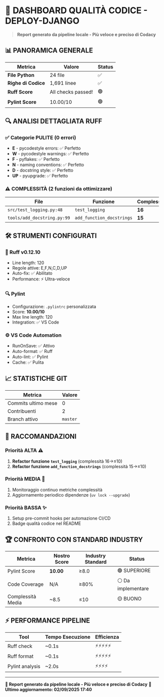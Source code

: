 # 🎯 DASHBOARD QUALITÀ CODICE - DEPLOY-DJANGO

> **Report generato da pipeline locale - Più veloce e preciso di Codacy**

## 📊 PANORAMICA GENERALE

| Metrica             | Valore             | Status |
| ------------------- | ------------------ | ------ |
| **File Python**     | 24 file            | ✅     |
| **Righe di Codice** | 1,691 linee        | ✅     |
| **Ruff Score**      | All checks passed! | 🟢     |
| **Pylint Score**    | 10.00/10           | 🟢     |

## 🔍 ANALISI DETTAGLIATA RUFF

### ✅ Categorie PULITE (0 errori)

- **E** - pycodestyle errors: ✅ Perfetto
- **W** - pycodestyle warnings: ✅ Perfetto
- **F** - pyflakes: ✅ Perfetto
- **N** - naming conventions: ✅ Perfetto
- **D** - docstring style: ✅ Perfetto
- **UP** - pyupgrade: ✅ Perfetto

### ⚠️ COMPLESSITÀ (2 funzioni da ottimizzare)

| File                        | Funzione                  | Complessità | Limite |
| --------------------------- | ------------------------- | ----------- | ------ |
| `src/test_logging.py:48`    | `test_logging`            | **16**      | 10     |
| `tools/add_docstring.py:99` | `add_function_docstrings` | **15**      | 10     |

## 🛠️ STRUMENTI CONFIGURATI

### 🚀 Ruff v0.12.10

- Line length: 120
- Regole attive: E,F,N,C,D,UP
- Auto-fix: ✅ Abilitato
- Performance: ⚡ Ultra-veloce

### 🔍 Pylint

- Configurazione: `.pylintrc` personalizzata
- Score: **10.00/10**
- Max line length: 120
- Integration: ✅ VS Code

### ⚙️ VS Code Automation

- RunOnSave: ✅ Attivo
- Auto-format: ✅ Ruff
- Auto-lint: ✅ Pylint
- Cache: ✅ Pulita

## 📈 STATISTICHE GIT

| Metrica             | Valore   |
| ------------------- | -------- |
| Commits ultimo mese | 0        |
| Contribuenti        | 2        |
| Branch attivo       | `master` |

## 🎯 RACCOMANDAZIONI

### Priorità ALTA ⚠️

1. **Refactor funzione `test_logging`** (complessità 16→≤10)
2. **Refactor funzione `add_function_docstrings`** (complessità 15→≤10)

### Priorità MEDIA 📝

1. Monitoraggio continuo metriche complessità
2. Aggiornamento periodico dipendenze (`uv lock --upgrade`)

### Priorità BASSA ✨

1. Setup pre-commit hooks per automazione CI/CD
2. Badge qualità codice nel README

## 🏆 CONFRONTO CON STANDARD INDUSTRY

| Metrica           | Nostro Score | Industry Standard | Status             |
| ----------------- | ------------ | ----------------- | ------------------ |
| Pylint Score      | **10.00**    | ≥8.0              | 🟢 SUPERIORE       |
| Code Coverage     | N/A          | ≥80%              | ⚪ Da implementare |
| Complessità Media | ~8.5         | ≤10               | 🟡 BUONO           |

## ⚡ PERFORMANCE PIPELINE

| Tool            | Tempo Esecuzione | Efficienza |
| --------------- | ---------------- | ---------- |
| Ruff check      | ~0.1s            | ⚡⚡⚡⚡⚡ |
| Ruff format     | ~0.1s            | ⚡⚡⚡⚡⚡ |
| Pylint analysis | ~2.0s            | ⚡⚡⚡⚡   |

---

**📝 Report generato da pipeline locale - Più veloce e preciso di Codacy**
**🔄 Ultimo aggiornamento: 02/09/2025 17:40**
